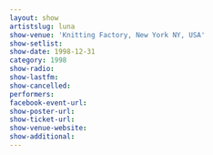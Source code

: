 ```yaml
---
layout: show
artistslug: luna
show-venue: 'Knitting Factory, New York NY, USA'
show-setlist: 
show-date: 1998-12-31
category: 1998
show-radio: 
show-lastfm: 
show-cancelled: 
performers: 
facebook-event-url: 
show-poster-url: 
show-ticket-url: 
show-venue-website: 
show-additional: 
---
```


